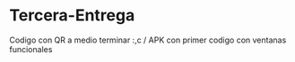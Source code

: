 # Tercera-Entrega
Codigo con QR a medio terminar :,c / 
APK con primer codigo con ventanas funcionales
